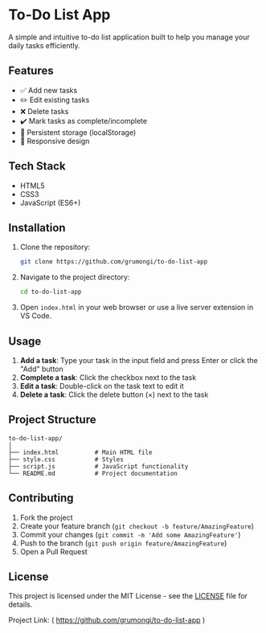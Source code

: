 # To-Do List App

A simple and intuitive to-do list application built to help you manage your daily tasks efficiently.

## Features

- ✅ Add new tasks
- ✏️ Edit existing tasks
- ❌ Delete tasks
- ✔️ Mark tasks as complete/incomplete
- 💾 Persistent storage (localStorage)
- 📱 Responsive design

## Tech Stack

- HTML5
- CSS3
- JavaScript (ES6+)

## Installation

1. Clone the repository:
   ```bash
   git clone https://github.com/grumongi/to-do-list-app
   ```

2. Navigate to the project directory:
   ```bash
   cd to-do-list-app
   ```

3. Open `index.html` in your web browser or use a live server extension in VS Code.

## Usage

1. **Add a task**: Type your task in the input field and press Enter or click the "Add" button
2. **Complete a task**: Click the checkbox next to the task
3. **Edit a task**: Double-click on the task text to edit it
4. **Delete a task**: Click the delete button (×) next to the task

## Project Structure

```
to-do-list-app/
│
├── index.html          # Main HTML file
├── style.css           # Styles
├── script.js           # JavaScript functionality
└── README.md           # Project documentation
```

## Contributing

1. Fork the project
2. Create your feature branch (`git checkout -b feature/AmazingFeature`)
3. Commit your changes (`git commit -m 'Add some AmazingFeature'`)
4. Push to the branch (`git push origin feature/AmazingFeature`)
5. Open a Pull Request

## License

This project is licensed under the MIT License - see the [LICENSE](LICENSE) file for details.

Project Link: ( https://github.com/grumongi/to-do-list-app )
